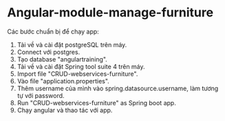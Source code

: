 # Angular-module-manage-furniture
Các bước chuẩn bị để chạy app:
  1) Tải về và cài đặt postgreSQL trên máy.
  2) Connect với postgres.
  3) Tạo database "angulartraining".
  4) Tải về và cài đặt Spring tool suite 4 trên máy.
  5) Import file "CRUD-webservices-furniture".
  6) Vào file "application.properties".
  7) Thêm username của mình vào spring.datasource.username, làm tương tự với password.
  8) Run "CRUD-webservices-furniture" as Spring boot app.
  9) Chạy angular và thao tác với app.
